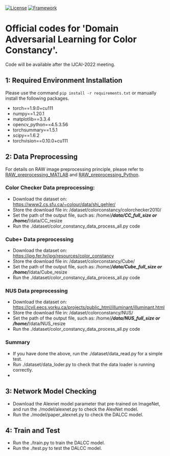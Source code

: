 [![License](https://img.shields.io/bower/l/MI)](https://opensource.org/licenses/MIT)
[![Framework](https://img.shields.io/badge/PyTorch-%23EE4C2C.svg?&logo=PyTorch&logoColor=white)](https://pytorch.org/)

#  Official codes for 'Domain Adversarial Learning for Color Constancy'.

Code will be  available after the IJCAI-2022 meeting.

## 1: Required Environment Installation
Please use the command  `pip install -r requirements.txt` or manually install the following packages.
  + torch==1.9.0+cu111
  + numpy==1.20.1
  + matplotlib==3.3.4
  + opencv_python==4.5.3.56
  + torchsummary==1.5.1
  + scipy==1.6.2
  + torchvision==0.10.0+cu111

## 2: Data Preprocessing

For details on RAW image preprocessing principle, please refer to  [RAW_preprocessing_MATLAB](https://ridiqulous.com/process-raw-data-using-matlab-and-dcraw/comment-page-3/#comments/) and [RAW_preprocessing_Python](https://nbviewer.org/github/yourwanghao/CMUComputationalPhotography/blob/master/class2/notebook2.ipynb/).  


### Color Checker Data preprocessing:
+ Download the dataset on: https://www2.cs.sfu.ca/~colour/data/shi_gehler/
+ Store the download file in: /dataset/colorconstancy/colorchecker2010/
+ Set the path of the output file, such as: /home/***/data/CC_full_size or /home/***/data/CC_resize
+ Run the ./dataset/color_constancy_data_process_all.py code

### Cube+  Data preprocessing
+ Download the dataset on: https://ipg.fer.hr/ipg/resources/color_constancy
+ Store the download file in: /dataset/colorconstancy/Cube/
+ Set the path of the output file, such as: /home/***/data/Cube_full_size or /home/***/data/Cube_resize
+ Run the ./dataset/color_constancy_data_process_all.py code



### NUS Data preprocessing
+ Download the dataset on: https://cvil.eecs.yorku.ca/projects/public_html/illuminant/illuminant.html
+ Store the download file in: /dataset/colorconstancy/NUS/
+ Set the path of the output file, such as: /home/***/data/NUS_full_size or /home/***/data/NUS_resize
+ Run the ./dataset/color_constancy_data_process_all.py code


### Summary
 + If you have done the above, run the ./dataset/data_read.py  for a simple test.
 + Run ./dataset/data_loder.py to check that the data loader is running correctly.
 + 


## 3: Network Model Checking

  + Download the Alexnet model parameter  that pre-trained on ImageNet, and  run the ./model/alexnet.py to check the AlexNet model.
  + Run the ./model/paper_alexnet.py to check the DALCC model.
 

## 4: Train and Test
  + Run the ./train.py to train the DALCC model.
  + Run the ./test.py to test the DALCC model.










